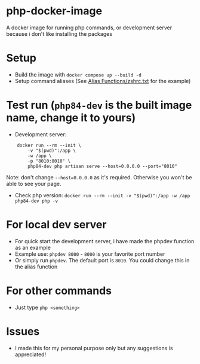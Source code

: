 # php-docker-image
A docker image for running php commands, or development server because i don't like installing the packages

# Setup
- Build the image with ```docker compose up --build -d```
- Setup command aliases (See [Alias Functions/zshrc.txt](https://github.com/mlemingcapoo/php-docker-image/blob/main/Alias%20Functions/zshrc.txt) for the example)

# Test run (```php84-dev``` is the built image name, change it to yours)
- Development server: 
```
    docker run --rm --init \
        -v "$(pwd)":/app \
        -w /app \
        -p "8010:8010" \
        php84-dev php artisan serve --host=0.0.0.0 --port="8010"
```
Note: don't change ```--host=0.0.0.0``` as it's required. Otherwise you won't be able to see your page.

- Check php version: ```docker run --rm --init -v "$(pwd)":/app -w /app php84-dev php -v```

# For local dev server
- For quick start the development server, i have made the phpdev function as an example
- Example use: ```phpdev 8000``` - ```8000``` is your favorite port number
- Or simply run ```phpdev```. The default port is ```8010```. You could change this in the alias function

# For other commands
- Just type ```php <something>```

# Issues
- I made this for my personal purpose only but any suggestions is appreciated!
